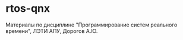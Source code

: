 # rtos-qnx
Материалы по дисциплине "Программирование систем реального времени", ЛЭТИ АПУ, Дорогов А.Ю.

